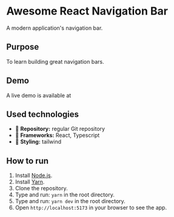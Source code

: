 # Awesome React Navigation Bar

A modern application's navigation bar.

## Purpose

To learn building great navigation bars.

## Demo

A live demo is available at

## Used technologies

- 🎁 **Repository:** regular Git repository
- 🧰 **Frameworks:** React, Typescript
- 🎨 **Styling:** tailwind

## How to run

1. Install [Node.js](https://nodejs.org/en/download/).
2. Install [Yarn](https://classic.yarnpkg.com/en/docs/install/).
3. Clone the repository.
4. Type and run: `yarn` in the root directory.
5. Type and run: `yarn dev` in the root directory.
6. Open `http://localhost:5173` in your browser to see the app.
